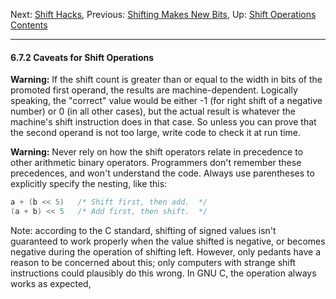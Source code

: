 Next: [Shift Hacks](Shift-Hacks.md), Previous: [Shifting Makes New
Bits](Bits-Shifted-In.md), Up: [Shift
Operations](Shift-Operations.md)  
[Contents](index.md#SEC_Contents "Table of contents")  

------------------------------------------------------------------------


#### 6.7.2 Caveats for Shift Operations 

**Warning:** If the shift count is greater than or equal to the width in
bits of the promoted first operand, the results are machine-dependent.
Logically speaking, the "correct" value would be either -1 (for right
shift of a negative number) or 0 (in all other cases), but the actual
result is whatever the machine's shift instruction does in that case. So
unless you can prove that the second operand is not too large, write
code to check it at run time.

**Warning:** Never rely on how the shift operators relate in precedence
to other arithmetic binary operators. Programmers don't remember these
precedences, and won't understand the code. Always use parentheses to
explicitly specify the nesting, like this:

``` C
a + (b << 5)   /* Shift first, then add.  */
(a + b) << 5   /* Add first, then shift.  */
```

Note: according to the C standard, shifting of signed values isn't
guaranteed to work properly when the value shifted is negative, or
becomes negative during the operation of shifting left. However, only
pedants have a reason to be concerned about this; only computers with
strange shift instructions could plausibly do this wrong. In GNU C, the
operation always works as expected,
